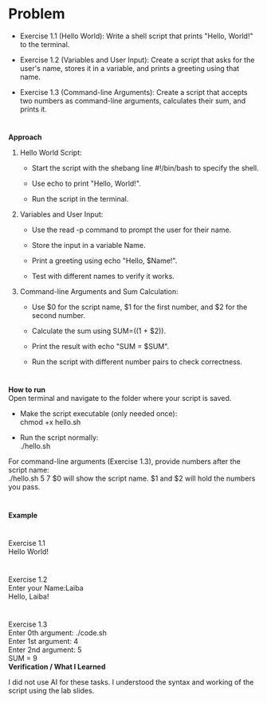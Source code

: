 # Problem
- Exercise 1.1 (Hello World): Write a shell script that prints "Hello, World!" to the terminal.

- Exercise 1.2 (Variables and User Input): Create a script that asks for the user's name, stores it in a variable, and prints a greeting using that name.

- Exercise 1.3 (Command-line Arguments): Create a script that accepts two numbers as command-line arguments, calculates their sum, and prints it.
#
**Approach**
1. Hello World Script:

   - Start the script with the shebang line #!/bin/bash to specify the shell.

   - Use echo to print "Hello, World!".

   - Run the script in the terminal.

2. Variables and User Input:

   - Use the read -p command to prompt the user for their name.

   - Store the input in a variable Name.

   - Print a greeting using echo "Hello, $Name!".

   - Test with different names to verify it works.

3. Command-line Arguments and Sum Calculation:

   - Use $0 for the script name, $1 for the first number, and $2 for the second number.

   - Calculate the sum using SUM=$(($1 + $2)).

   - Print the result with echo "SUM = $SUM".

   - Run the script with different number pairs to check correctness.
#
**How to run**  
Open terminal and navigate to the folder where your script is saved.

- Make the script executable (only needed once):  
    chmod +x hello.sh


- Run the script normally:  
    ./hello.sh

For command-line arguments (Exercise 1.3), provide numbers after the script name:    
  ./hello.sh 5 7
$0 will show the script name.
$1 and $2 will hold the numbers you pass.
#
**Example**  
#
Exercise 1.1  
Hello World!  
#
Exercise 1.2  
Enter your Name:Laiba  
Hello, Laiba!  
#
Exercise 1.3  
Enter 0th argument: ./code.sh  
Enter 1st argument: 4  
Enter 2nd argument: 5  
SUM = 9  
**Verification / What I Learned**

I did not use AI for these tasks. I understood the syntax and working of the script using the lab slides.
